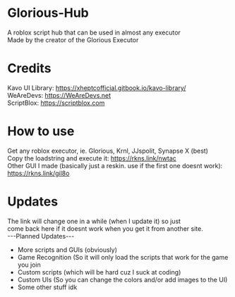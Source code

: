 # Glorious-Hub  
A roblox script hub that can be used in almost any executor  
Made by the creator of the Glorious Executor  
  
# Credits  
Kavo UI Library: https://xheptcofficial.gitbook.io/kavo-library/  
WeAreDevs: https://WeAreDevs.net  
ScriptBlox: https://scriptblox.com  

# How to use  
Get any roblox executor, ie. Glorious, Krnl, JJspolit, Synapse X (best)  
Copy the loadstring and execute it: https://rkns.link/nwtac  
Other GUI I made (basically just a reskin. use if the first one doesnt work): https://rkns.link/gil8o  

# Updates  
The link will change one in a while (when I update it) so just  
come back here if it doesnt work when you get it from another site.  
---Planned Updates---  
- More scripts and GUIs (obviously)  
- Game Recognition (So it will only load the scripts that work for the game you join  
- Custom scripts (which will be hard cuz I suck at coding)  
- Custom UIs (So you can change the colors and/or add images to the UI)  
- Some other stuff idk
